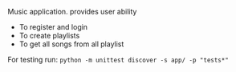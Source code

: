 Music application. provides user ability
 - To register and login
 - To create playlists
 - To get all songs from all playlist

 For testing run: `python -m unittest discover -s app/ -p "tests*"`